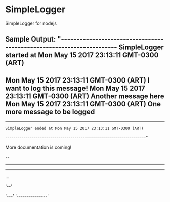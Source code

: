 # SimpleLogger
SimpleLogger for nodejs

Sample Output:
"---------------------------------------------------------------------
    SimpleLogger started at Mon May 15 2017 23:13:11 GMT-0300 (ART)
 ---------------------------------------------------------------------
 Mon May 15 2017 23:13:11 GMT-0300 (ART)   I want to log this message!
 Mon May 15 2017 23:13:11 GMT-0300 (ART)   Another message here
 Mon May 15 2017 23:13:11 GMT-0300 (ART)   One more message to be logged
 ---------------------------------------------------------------------
 ---------------------------------------------------------------------
    SimpleLogger ended at Mon May 15 2017 23:13:11 GMT-0300 (ART)
 ---------------------------------------------------------------------"

More documentation is coming!

--

---

***

...

'--'

'---'
'---------------'